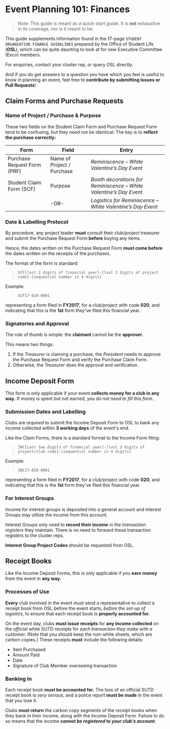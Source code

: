 <!--Information sourced 2019-02-09 by @lyqht, reformatted for print by @piroton 2019-03-23-->

# Event Planning 101: Finances

> Note: This guide is meant as *a quick-start guide*. It is **not** exhaustive in its coverage, nor is it meant to be.

This guide supplements information found in the 17-page `STUDENT ORGANIATION FINANCE GUIDELINES` prepared by the Office of Student Life (**OSL**), which can be quite daunting to look at for new Executive Committee (Exco) members.

For enquiries, contact your cluster rep, or query OSL directly.

And if you do get answers to a question you have which you feel is useful to know in planning an event, feel free to **contribute by submitting Issues or Pull Requests**!

<!--## Table of Contents-->

## Claim Forms and Purchase Requests

### Name of Project / Purchase & Purpose

These two fields on the Student Claim Form and Purchase Request Form tend to be confusing, but they need not be identical: The key is to **reflect the purchase correctly:**

|Form | Field | Entry|
|-----|-----|-----|
|Purchase Request Form (PRF) | Name of Project / Purchase | *Reminiscence – White Valentine’s Day Event*
|Student Claim Form (SCF) | Purpose | *Booth decorations for Reminiscence – White Valentine’s Day Event*
| |-OR- |*Logistics for Reminiscence – White Valentine’s Day Event*

### Date & Labelling Protocol

By procedure, any project leader **must** consult their club/project treasurer and submit the Purchase Request Form **before** buying any items.

Hence, the dates written on the Purchase Request Form **must come before** the dates written on the receipts of the purchases.

The format of the form is standard:
> `SCF[last 2 digits of financial year]-[last 3 digits of project code]-[sequential number in 4 digits]`

Example:
> `SCF17-020-0001`

representing a form filed in **FY2017**, for a club/project with code **020**, and indicating that this is the **1st** form they've filed this financial year.

### Signatories and Approval

The rule of thumb is simple: the **claimant** cannot be the **approver.**

This means two things:
1. If the *Treasurer* is claiming a purchase, the *President* needs to approve the Purchase Request Form and verify the Purchase Claim Form.
2. Otherwise, the *Treasurer* does the approval and verification.

## Income Deposit Form 

This form is only applicable if your event **collects money for a club in any way.** If money is spent but not earned, you *do not need to fill this form.*.

### Submission Dates and Labelling

Clubs are *required* to submit the Income Deposit Form to OSL to bank any income collected within **3 working days** of the event's end.

Like the Claim Forms, there is a standard format to the Income Form filing:
> `INC[Last two digits of financial year]-[last 3 digits of project/club code]-[sequential number in 4 digits]`

Example:
> `INC17-020-0001`

representing a form filed in **FY2017**, for a club/project with code **020**, and indicating that this is the **1st** form they've filed this financial year.

### For Interest Groups

Income for interest groups is deposited into a general account and Interest Groups may utilize the income from this account.

Interest Groups only need to **record their income** in the *transaction registers* they maintain. There is no need to forward these transaction registers to the cluster reps.
<!--They are only required to record this income in the transaction register, there is no need to send us the transaction register.-->

**Interest Group Project Codes** should be requested from OSL.

## Receipt Books

Like the Income Deposit Forms, this is only applicable if you **earn money** from the event in **any way.**

### Processes of Use

**Every** club involved in the event *must* send a representative to collect a receipt book from OSL before the event starts, *before the set-up of logistics*, to ensure that each receipt book is **properly accounted for.**

On the event day, clubs **must issue receipts** for **any income collected** on the *official* white SUTD receipts for *each transaction they make with a customer.* (Note that you should keep the non-white sheets, which are carbon copies.) These receipts **must** include the following details:
- Item Purchased
- Amount Paid
- Date
- Signature of Club Member overseeing transaction

### Banking In

Each receipt book **must be accounted for.** The loss of an official SUTD receipt book is *very serious*, and a police report **must be made** in the event that you lose it.

Clubs **must return** the carbon copy segments of the receipt books when they bank in their income, along with the Income Deposit Form. Failure to do so means that the income ***cannot be registered to your club's account***.
